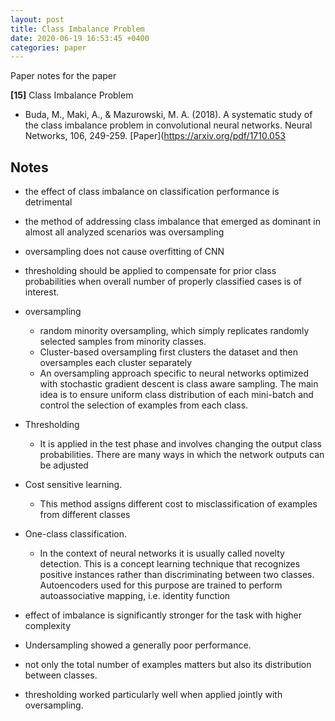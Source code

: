 ```yaml
---
layout: post
title: Class Imbalance Problem
date: 2020-06-19 16:53:45 +0400
categories: paper
---
```

Paper notes for the paper

**[15]** Class Imbalance Problem
- Buda, M., Maki, A., & Mazurowski, M. A. (2018). A systematic study of the class imbalance problem in convolutional neural networks. Neural Networks, 106, 249-259. [Paper](https://arxiv.org/pdf/1710.053

## Notes
-  the effect of class imbalance on classification performance is detrimental
- the method of addressing class imbalance that emerged as dominant in almost all analyzed scenarios was oversampling
- oversampling does not cause overfitting of CNN
- thresholding should be applied to compensate for prior class probabilities when overall number of properly classified cases is of interest.

- oversampling
  -  random minority oversampling, which simply replicates randomly selected samples from minority classes.
  - Cluster-based oversampling first clusters the dataset and then oversamples each cluster separately
  -  An oversampling approach specific to neural networks optimized with stochastic gradient descent is class aware sampling. The main idea is to ensure uniform class distribution of each mini-batch and control the selection of examples from each class.
- Thresholding
  - It is applied in the test phase and involves changing the output class probabilities. There are many ways in which the network outputs can be adjusted
- Cost sensitive learning.
  - This method assigns different cost to misclassification of examples from different classes
- One-class classification.
  - In the context of neural networks it is usually called novelty detection. This is a concept learning technique that recognizes positive instances rather than discriminating between two classes. Autoencoders used for this purpose are trained to perform autoassociative mapping, i.e. identity function
- effect of imbalance is significantly stronger for the task with higher complexity
- Undersampling showed a generally poor performance.
- not only the total number of examples matters but also its distribution between classes.
- thresholding worked particularly well when applied jointly with oversampling.
